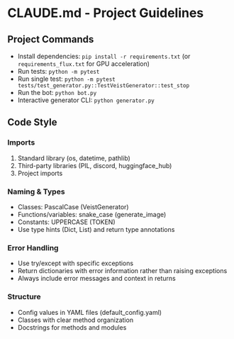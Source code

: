 # CLAUDE.md - Project Guidelines

## Project Commands
- Install dependencies: `pip install -r requirements.txt` (or `requirements_flux.txt` for GPU acceleration)
- Run tests: `python -m pytest`
- Run single test: `python -m pytest tests/test_generator.py::TestVeistGenerator::test_stop`
- Run the bot: `python bot.py`
- Interactive generator CLI: `python generator.py`

## Code Style

### Imports
1. Standard library (os, datetime, pathlib)
2. Third-party libraries (PIL, discord, huggingface_hub)
3. Project imports

### Naming & Types
- Classes: PascalCase (VeistGenerator)
- Functions/variables: snake_case (generate_image)
- Constants: UPPERCASE (TOKEN)
- Use type hints (Dict, List) and return type annotations

### Error Handling
- Use try/except with specific exceptions
- Return dictionaries with error information rather than raising exceptions
- Always include error messages and context in returns

### Structure
- Config values in YAML files (default_config.yaml)
- Classes with clear method organization
- Docstrings for methods and modules